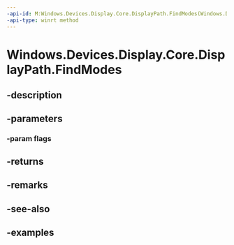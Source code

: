 ```yaml
---
-api-id: M:Windows.Devices.Display.Core.DisplayPath.FindModes(Windows.Devices.Display.Core.DisplayModeQueryOptions)
-api-type: winrt method
---
```


<!-- Method syntax.
public IVectorView<DisplayModeInfo> DisplayPath.FindModes(DisplayModeQueryOptions flags)
-->

# Windows.Devices.Display.Core.DisplayPath.FindModes

## -description

## -parameters
### -param flags

## -returns

## -remarks

## -see-also

## -examples

